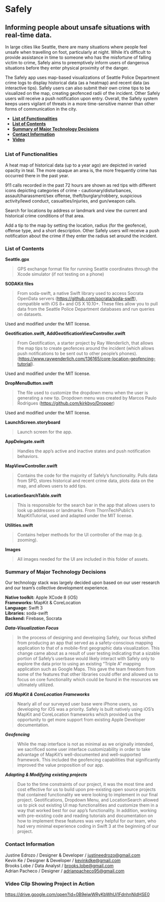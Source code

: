 # Safely

## Informing people about unsafe situations with real-time data.
 
In large cities like Seattle, there are many situations where people feel unsafe when travelling on foot, particularly at night.  While it’s difficult to provide assistance in time to someone who has the misfortune of falling victim to crime, Safely aims to preemptively inform users of dangerous situations before they enter physical proximity of the danger. 
 
The Safely app uses map-based visualizations of Seattle Police Department crime logs to display historical data (as a heatmap) and recent data (as interactive tips).  Safely users can also submit their own crime tips to be visualized on the map, creating geofenced radii of the incident. Other Safely users will receive a push notification upon entry. Overall, the Safely system keeps users vigilant of threats in a more time-sensitive manner than other forms of communication in the city. 

- [**List of Functionalities**](https://github.com/kevindke/safely#list-of-functionalities)  
- [**List of Contents**](https://github.com/kevindke/safely#list-of-contents)  
- [**Summary of Major Technology Decisions**](https://github.com/kevindke/safely#summary-of-major-technology-decisions)  
- [**Contact Information**](https://github.com/kevindke/safely#contact-information)  
- [**Video**](https://github.com/kevindke/safely#video-clip-showing-project-in-action)  

##

### List of Functionalities

A heat map of historical data (up to a year ago) are depicted in varied opacity in teal. The more opaque an area is, the more frequently crime has occurred there in the past year.
 
911 calls recorded in the past 72 hours are shown as red tips with different icons depicting categories of crime - cautionary/disturbances, assault/harassment/sex offense, theft/burglary/robbery, suspicious activity/lewd conduct, casualties/injuries, and gun/weapon calls.
 
Search for locations by address or landmark and view the current and historical crime conditions of that area.
 
Add a tip to the map by setting the location, radius (for the geofence), offense type,  and a short description. Other Safely users will receive a push notification about the crime if they enter the radius set around the incident.
 
### List of Contents
 
**Seattle.gpx**  
>GPS exchange format file for running Seattle coordinates through the Xcode simulator (if not testing on a phone)
 
**SODAKit files**  
>From soda-swift, a native Swift library used to access Socrata OpenData servers (https://github.com/socrata/soda-swift), compatible with iOS 8+ and OS X 10.10+. These files allow you to pull data from the Seattle Police Department databases and run queries on datasets. 
 
Used and modified under the MIT license.
 
**Geotification.swift, AddGeotificationViewController.swift**  
>From Geotification, a starter project by Ray Wenderlich, that allows the map tips to create geofences around the incident (which allows push notifications to be sent out to other people’s phones). (https://www.raywenderlich.com/136165/core-location-geofencing-tutorial). 
 
Used and modified under the MIT license.
 
**DropMenuButton.swift**  
>The file used to customize the dropdown menu when the user is generating a new tip. Dropdown menu was created by Marcos Paulo Rodrigues (https://github.com/kirkbyo/Dropper)
 
Used and modified under the MIT license.  
 
**LaunchScreen.storyboard**  
>Launch screen for the app.
 
**AppDelegate.swift**  
>Handles the app’s active and inactive states and push notification behaviors.
 
**MapViewController.swift**  
>Contains the code for the majority of Safely’s functionality. Pulls data from SPD, stores historical and recent crime data, plots data on the map, and allows users to add tips.
 
**LocationSearchTable.swift**  
>This is responsible for the search bar in the app that allows users to look up addresses or landmarks. From ThornTechPublic’s MapKitTutorial, used and adapted under the MIT license.
 
**Utilities.swift**   
>Contains helper methods for the UI controller of the map (e.g. zooming).
 
**Images**  
>All images needed for the UI are included in this folder of assets.
 
    
### Summary of Major Technology Decisions
Our technology stack was largely decided upon based on our user research and our team’s collective development experience. 
 
**Native toolkit:** Apple XCode 8 (iOS)  
**Frameworks:** MapKit & CoreLocation  
**Language:** Swift 3  
**Libraries:** soda-swift  
**Backend:** Firebase, Socrata  
 
**_Data-Visualization Focus_**  
>In the process of designing and developing Safely, our focus shifted from producing an app that served as a safety-conscious mapping application to that of a mobile-first geographic data visualization.  This change came about as a result of user testing indicating that a sizable portion of Safely’s userbase would likely interact with Safely only to explore the data prior to using an existing “Triple A” mapping application such as Google Maps.  This gave the team freedom from some of the features that other libraries could offer and allowed us to focus on core functionality which could be found in the resources we ultimately utilized.
 
**_iOS MapKit & CoreLocation Frameworks_**  
>Nearly all of our surveyed user base were iPhone users, so developing for iOS was a priority. Safely is built natively using iOS’s MapKit and CoreLocation frameworks which provided us the opportunity to get more support from existing Apple Developer documentation. 
 
**_Geofencing_**  
>While the map interface is not as minimal as we originally intended, we sacrificed some user interface customizability in order to take advantage of MapKit’s well-documented and well-supported framework. This included the geofencing capabilities that significantly improved the value proposition of our app. 
 
**_Adapting & Modifying existing projects_**  
>Due to the time constraints of our project, it was the most time and cost effective for us to build upon pre-existing open source projects that contained functionality we were looking to implement in our final project. Geotifications, Dropdown Menu, and LocationSearch allowed us to pick out existing UI map functionalities and customize them in a way that worked best for our app’s functionality. In addition, working with pre-existing code and reading tutorials and documentation on how to implement these features was very helpful for our team, who had very minimal experience coding in Swift 3 at the beginning of our project.
 
 
### Contact Information
Justine Edrozo  /  Designer & Developer  /  justineedrozo@gmail.com  
Kevin Ke  /  Designer & Developer  /  kevinkdke@gmail.com  
Brooks Lobe  /  Data Analyst  /  brooks.lobe@gmail.com  
Adrian Pacheco  /  Designer  /  adrianpacheco95@gmail.com  
 
### Video Clip Showing Project in Action
 
https://drive.google.com/open?id=0B9ejwWRyKbWhUi1FdnhnNldHSE0
